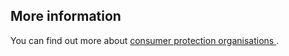 ##  More information

You can find out more about [ consumer protection organisations
](/en/consumer/how-to-complain/consumer-protection-organisations/) .
